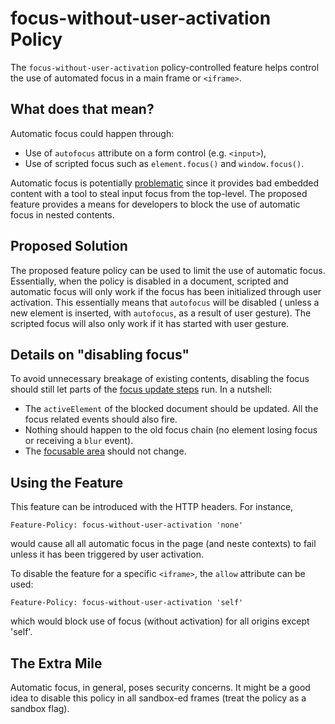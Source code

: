 focus-without-user-activation Policy
===========

The `focus-without-user-activation` policy-controlled feature helps control the use of
automated focus in a main frame or `<iframe>`.

What does that mean?
------------
Automatic focus could happen through:
  * Use of `autofocus` attribute on a form control (e.g. `<input>`),
  * Use of scripted focus such as `element.focus()` and `window.focus()`.

Automatic focus is potentially
[problematic](https://github.com/w3c/webappsec-feature-policy/issues/273) since it provides bad
embedded content with a tool to steal input focus from the top-level. The proposed feature provides
a means for developers to block the use of automatic focus in nested contents.

Proposed Solution
------------
The proposed feature policy can be used to limit the use of automatic focus. Essentially, when the
policy is disabled in a document, scripted and automatic focus will only work if the focus has been
initialized through user activation. This essentially means that `autofocus` will be disabled (
unless a new element is inserted, with `autofocus`, as a result of user gesture). The scripted focus
will also only work if it has started with user gesture.

Details on "disabling focus"
------------
To avoid unnecessary breakage of existing contents, disabling the focus should still let parts of
the [focus update steps](https://html.spec.whatwg.org/multipage/interaction.html#focus-update-steps)
run. In a nutshell:
  * The `activeElement` of the blocked document should be updated. All the focus related events
  should also fire.
  * Nothing should happen to the old focus chain (no element losing focus or receiving a `blur`
  event).
  * The [focusable area](https://html.spec.whatwg.org/multipage/interaction.html#focusable-area)
  should not change.


Using the Feature
-------------
This feature can be introduced with the HTTP headers. For instance,
```HTTP
Feature-Policy: focus-without-user-activation 'none'
```
would cause all all automatic focus in the page (and neste contexts) to fail unless it has been
triggered by user activation.

To disable the feature for a specific `<iframe>`, the `allow` attribute can be used:
```HTTP
Feature-Policy: focus-without-user-activation 'self'
```
which would block use of focus (without activation) for all origins except 'self'.

The Extra Mile
-----------
Automatic focus, in general, poses security concerns. It might be a good idea to disable this policy
in all sandbox-ed frames (treat the policy as a sandbox flag).
